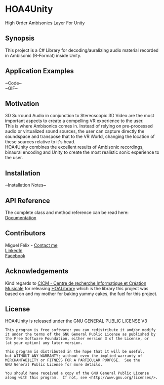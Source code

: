 # HOA4Unity
High Order Ambisonics Layer For Unity

## Synopsis

This project is a C# Library for decoding/auralizing audio material recorded in Ambisonic (B-Format) inside Unity.

## Application Examples

~Code~<br>
~GIF~

## Motivation

3D Surround Audio in conjunction to Stereoscopic 3D Video are the most important aspects to create a compelling VR experience to the user.<br>
This is where Ambisonics comes in. Instead of relying on pre-processed audio or virtualized sound sources, the user can capture directly the soundspace and transpose that to the VR World, changing the location of these sources relative to it's head.<br>
HOA4Unity combines the excellent results of Ambisonic recordings, binaural encoding and Unity to create the most realistic sonic experience to the user.

## Installation

~Installation Notes~

## API Reference

The complete class and method reference can be read here:
[Documentation](https://rawgit.com/FI-SonicEng/HOA4Unity/master/documentation/html/index.html)

## Contributors

Miguel Félix - [Contact me](mailto:miguel.felix@fi-sonic.com?subject=Informations)<br>
[LinkedIn](https://www.linkedin.com/in/miguelrfelix)<br>
[Facebook](https://www.facebook.com/miguelrfelix)

## Acknowledgements

Kind regards to [CICM - Centre de recherche Informatique et Création Musicale](http://cicm.mshparisnord.org) for releasing [HOALibrary](https://github.com/CICM/HoaLibrary-Light) which is the library this project was based on and my mother for baking yummy cakes, the fuel for this project.

## License

HOA4Unity is released under the GNU GENERAL PUBLIC LICENSE V3<br>

```
This program is free software: you can redistribute it and/or modify
it under the terms of the GNU General Public License as published by
the Free Software Foundation, either version 3 of the License, or
(at your option) any later version.

This program is distributed in the hope that it will be useful,
but WITHOUT ANY WARRANTY; without even the implied warranty of
MERCHANTABILITY or FITNESS FOR A PARTICULAR PURPOSE.  See the
GNU General Public License for more details.

You should have received a copy of the GNU General Public License
along with this program.  If not, see <http://www.gnu.org/licenses/>.
```